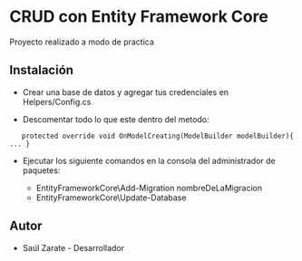 # CRUD con Entity Framework Core 

Proyecto realizado a modo de practica

## Instalación

* Crear una base de datos y agregar tus credenciales en Helpers/Config.cs

* Descomentar todo lo que este dentro del metodo:
```
   protected override void OnModelCreating(ModelBuilder modelBuilder){ ... }
```
* Ejecutar los siguiente comandos en la consola del administrador de paquetes:

   * EntityFrameworkCore\Add-Migration nombreDeLaMigracion
   * EntityFrameworkCore\Update-Database


<!-- 
## Creación del proyecto desde cero

* Installar los siguientes paquetes desde el administrador de paquetes NuGet: 
    * Microsoft.EntityFrameworkCore
    * Pomelo.EntityFrameworkCore.MySql
    * Microsoft.EntityFrameworkCore.Tools
* Crear una base de datos
    * Cambiar las credenciales de Helpers/Config.cs
* Crer una clase para el context
    * La clase debe heredar de DBContext
    * Importar EF Core en la clase
    ```
        using Microsoft.EntityFrameworkCore;
    ```
    * Crear el constructor (dejarlo vacío)
* Crear una clase por Modelo
    * Agregar los atributos necesarios usando properties
    ```
        public Tipo nombreAtributo { get; set; }
    ```
    * Agregar un atributo DbSet por cada Modelo
    ```
        public DbSet<Model> nombreAtributo { get; set; }
    ```
* Configuracion de las migraciones (dentro de la clase Context)
    * Crear un metodo para indicar el SGBD a usar
    ```
        protected override void OnConfiguring(DbContextOptionsBuilder optionsBuilder)
        {
            optionsBuilder.UseMySql(String connectionString, new MySqlServerVersion(new Version()));
        }
    ```
    * Crear un metodo para configurar las migraciones por defecto
    ```
        protected override void OnModelCreating(ModelBuilder modelBuilder){
            // Indico el nombre que va a tener un modelo en la DB. Se pueden hacer mas cosas
            modelBuilder.Entity<Model>().ToTable("nombreDeLaTabla");

            // Configuro las propiedades de la tabla. Se pueden hacer mas cosas
            // Ejemplo:
            modelBuilder.Entity<Categoria>(
                categoria =>
                {
                    categoria.Property(c => c.Nombre).HasColumnType("varchar(80)").IsRequired(true);
                });

            // Inserto 2 registros
            // Ejemplo:
            modelBuilder.Entity<Categoria>().HasData(new Categoria[]{
                new Categoria { nombreAtributo1 = valor, nombreAtributo2 = valor, ... },
                new Categoria { nombreAtributo1 = valor, nombreAtributo2 = valor, ... },
            });
        }
    ```
* Agrego las migraciones:
```
    EntityFrameworkCore\Add-Migration nombreDeLaMigracion
```
* "Ejecuto" las migraciones:
```
    EntityFrameworkCore\Update-Database
```
-->
## Autor

- Saúl Zarate - Desarrollador

  
